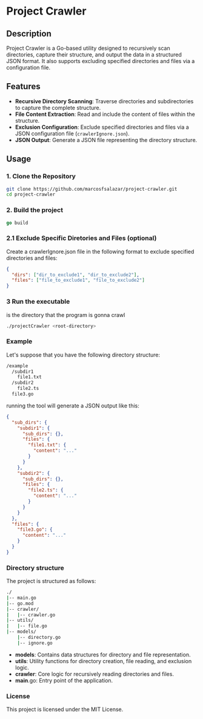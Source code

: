 # Project Crawler

## Description
Project Crawler is a Go-based utility designed to recursively scan directories, capture their structure, and output the data in a structured JSON format. It also supports excluding specified directories and files via a configuration file.

## Features
- **Recursive Directory Scanning**: Traverse directories and subdirectories to capture the complete structure.
- **File Content Extraction**: Read and include the content of files within the structure.
- **Exclusion Configuration**: Exclude specified directories and files via a JSON configuration file (`crawlerIgnore.json`).
- **JSON Output**: Generate a JSON file representing the directory structure.

## Usage


### 1. Clone the Repository
```sh
git clone https://github.com/marcosfsalazar/project-crawler.git
cd project-crawler
```

### 2. Build the project
```go
go build
```

### 2.1 Exclude Specific Diretories and Files (optional)

Create a crawlerIgnore.json file in the following format to exclude specified directories and files:
```json
{
  "dirs": ["dir_to_exclude1", "dir_to_exclude2"],
  "files": ["file_to_exclude1", "file_to_exclude2"]
}
```

### 3 Run the executable
<root-directory> is the directory that the program is gonna crawl
```sh
./projectCrawler <root-directory>
```

### Example

Let's suppose that you have the following directory structure:
```sh
/example
  /subdir1
    file1.txt
  /subdir2
    file2.ts
  file3.go
```

running the tool will generate a JSON output like this:

```json
{
  "sub_dirs": {
    "subdir1": {
      "sub_dirs": {},
      "files": {
        "file1.txt": {
          "content": "..."
        }
      }
    },
    "subdir2": {
      "sub_dirs": {},
      "files": {
        "file2.ts": {
          "content": "..."
        }
      }
    }
  },
  "files": {
    "file3.go": {
      "content": "..."
    }
  }
}
```

### Directory structure

The project is structured as follows:
```bash
./
|-- main.go
|-- go.mod
|-- crawler/
|   |-- crawler.go
|-- utils/
|   |-- file.go
|-- models/
    |-- directory.go
    |-- ignore.go

```
- **models**: Contains data structures for directory and file representation.
- **utils**: Utility functions for directory creation, file reading, and exclusion logic.
- **crawler**: Core logic for recursively reading directories and files.
- **main**.go: Entry point of the application.

### License

This project is licensed under the MIT License.